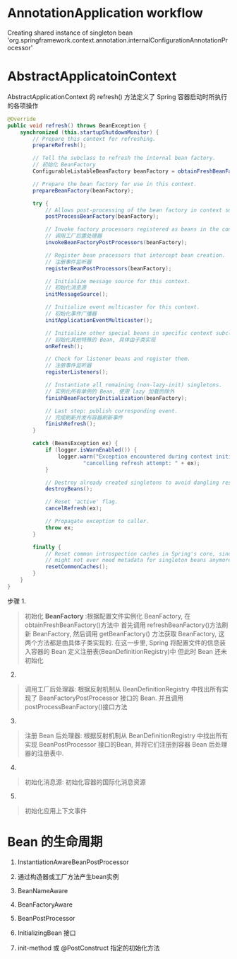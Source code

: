 # AnnotationApplication workflow
Creating shared instance of singleton bean 'org.springframework.context.annotation.internalConfigurationAnnotationProcessor'

# AbstractApplicatoinContext

AbstractApplicationContext 的 refresh() 方法定义了 Spring 容器启动时所执行的各项操作
```java
@Override
public void refresh() throws BeanException {
    synchronized (this.startupShutdownMonitor) {
        // Prepare this context for refreshing.
        prepareRefresh();

        // Tell the subclass to refresh the internal bean factory.
        // 初始化 BeanFactory
        ConfigurableListableBeanFactory beanFactory = obtainFreshBeanFactory();

        // Prepare the bean factory for use in this context.
        prepareBeanFactory(beanFactory);

        try {
            // Allows post-processing of the bean factory in context subclasses.
            postProcessBeanFactory(beanFactory);

            // Invoke factory processors registered as beans in the context.
            // 调用工厂后置处理器
            invokeBeanFactoryPostProcessors(beanFactory);

            // Register bean processors that intercept bean creation.
            // 注册事件监听器
            registerBeanPostProcessors(beanFactory);

            // Initialize message source for this context.
            // 初始化消息源
            initMessageSource();

            // Initialize event multicaster for this context.
            // 初始化事件广播器
            initApplicationEventMulticaster();

            // Initialize other special beans in specific context subclasses.
            // 初始化其他特殊的 Bean, 具体由子类实现
            onRefresh();

            // Check for listener beans and register them.
            // 注册事件监听器
            registerListeners();

            // Instantiate all remaining (non-lazy-init) singletons.
            // 实例化所有单例的 Bean, 使用 lazy 加载的除外
            finishBeanFactoryInitialization(beanFactory);

            // Last step: publish corresponding event.
            // 完成刷新并发布容器刷新事件
            finishRefresh();
        }

        catch (BeansException ex) {
            if (logger.isWarnEnabled()) {
                logger.warn("Exception encountered during context initialization - " +
                        "cancelling refresh attempt: " + ex);
            }

            // Destroy already created singletons to avoid dangling resources.
            destroyBeans();

            // Reset 'active' flag.
            cancelRefresh(ex);

            // Propagate exception to caller.
            throw ex;
        }

        finally {
            // Reset common introspection caches in Spring's core, since we
            // might not ever need metadata for singleton beans anymore...
            resetCommonCaches();
        }
    }
}
```
步骤
1.
> 初始化 **BeanFactory** :根据配置文件实例化 BeanFactory, 在 obtainFreshBeanFactory()方法中
> 首先调用 refreshBeanFactory()方法刷新 BeanFactory, 然后调用 getBeanFactory() 方法获取 BeanFactory,
> 这两个方法都是由具体子类实现的. 在这一步里, Spring 将配置文件的信息装入容器的 Bean 定义注册表(BeanDefinitionRegistry)中
> 但此时 Bean 还未初始化

2.
> 调用工厂后处理器: 根据反射机制从 BeanDefinitionRegistry 中找出所有实现了 BeanFactoryPostProcessor 接口的 Bean.
> 并且调用 postProcessBeanFactory()接口方法

3.
> 注册 Bean 后处理器: 根据反射机制从 BeanDefinitionRegistry 中找出所有实现 BeanPostProcessor 接口的Bean,
> 并将它们注册到容器 Bean 后处理器的注册表中.

4.
> 初始化消息源: 初始化容器的国际化消息资源
5.
> 初始化应用上下文事件

# Bean 的生命周期
1. InstantiationAwareBeanPostProcessor

2. 通过构造器或工厂方法产生bean实例

1. BeanNameAware
2. BeanFactoryAware
3. BeanPostProcessor
4. InitializingBean 接口
5. init-method 或 @PostConstruct 指定的初始化方法
